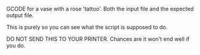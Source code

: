 GCODE for a vase with a rose 'tattoo'. Both the input file and the expected output file.

This is purely so you can see what the script is supposed to do.

DO NOT SEND THIS TO YOUR PRINTER. Chances are it won't end well if you do.
